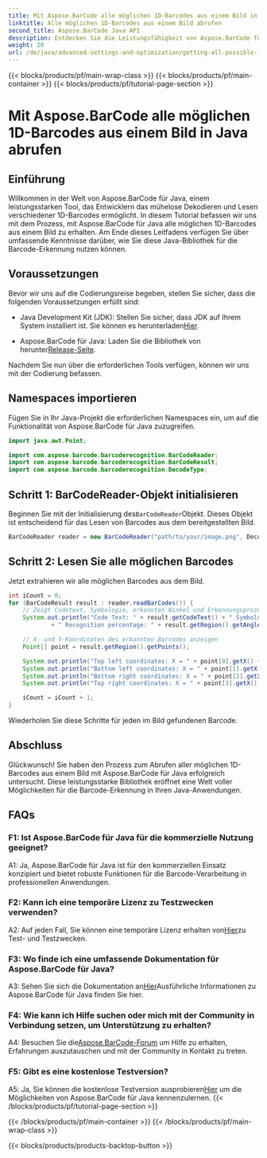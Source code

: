 ```yaml
---
title: Mit Aspose.BarCode alle möglichen 1D-Barcodes aus einem Bild in Java abrufen
linktitle: Alle möglichen 1D-Barcodes aus einem Bild abrufen
second_title: Aspose.BarCode Java API
description: Entdecken Sie die Leistungsfähigkeit von Aspose.BarCode für Java bei der mühelosen Dekodierung von 1D-Barcodes. Laden Sie es jetzt herunter für eine nahtlose Integration in Ihre Java-Anwendungen.
weight: 20
url: /de/java/advanced-settings-and-optimization/getting-all-possible-1d-barcodes-image/
---
```


{{< blocks/products/pf/main-wrap-class >}}
{{< blocks/products/pf/main-container >}}
{{< blocks/products/pf/tutorial-page-section >}}

# Mit Aspose.BarCode alle möglichen 1D-Barcodes aus einem Bild in Java abrufen

## Einführung

Willkommen in der Welt von Aspose.BarCode für Java, einem leistungsstarken Tool, das Entwicklern das mühelose Dekodieren und Lesen verschiedener 1D-Barcodes ermöglicht. In diesem Tutorial befassen wir uns mit dem Prozess, mit Aspose.BarCode für Java alle möglichen 1D-Barcodes aus einem Bild zu erhalten. Am Ende dieses Leitfadens verfügen Sie über umfassende Kenntnisse darüber, wie Sie diese Java-Bibliothek für die Barcode-Erkennung nutzen können.

## Voraussetzungen

Bevor wir uns auf die Codierungsreise begeben, stellen Sie sicher, dass die folgenden Voraussetzungen erfüllt sind:

-  Java Development Kit (JDK): Stellen Sie sicher, dass JDK auf Ihrem System installiert ist. Sie können es herunterladen[Hier](https://www.oracle.com/java/technologies/javase-downloads.html).

-  Aspose.BarCode für Java: Laden Sie die Bibliothek von herunter[Release-Seite](https://releases.aspose.com/barcode/java/).

Nachdem Sie nun über die erforderlichen Tools verfügen, können wir uns mit der Codierung befassen.

## Namespaces importieren

Fügen Sie in Ihr Java-Projekt die erforderlichen Namespaces ein, um auf die Funktionalität von Aspose.BarCode für Java zuzugreifen.

```java
import java.awt.Point;

import com.aspose.barcode.barcoderecognition.BarCodeReader;
import com.aspose.barcode.barcoderecognition.BarCodeResult;
import com.aspose.barcode.barcoderecognition.DecodeType;


```

## Schritt 1: BarCodeReader-Objekt initialisieren

 Beginnen Sie mit der Initialisierung des`BarCodeReader`Objekt. Dieses Objekt ist entscheidend für das Lesen von Barcodes aus dem bereitgestellten Bild.

```java
BarCodeReader reader = new BarCodeReader("path/to/your/image.png", DecodeType.CODE_128);
```

## Schritt 2: Lesen Sie alle möglichen Barcodes

Jetzt extrahieren wir alle möglichen Barcodes aus dem Bild.

```java
int iCount = 0;
for (BarCodeResult result : reader.readBarCodes()) {
    // Zeigt Codetext, Symbologie, erkannten Winkel und Erkennungsprozentsatz des Barcodes an
    System.out.println("Code Text: " + result.getCodeText() + " Symbology: " + result.getCodeTypeName()
            + " Recognition percentage: " + result.getRegion().getAngle());

    // X- und Y-Koordinaten des erkannten Barcodes anzeigen
    Point[] point = result.getRegion().getPoints();

    System.out.println("Top left coordinates: X = " + point[0].getX() + ", Y = " + point[0].getY());
    System.out.println("Bottom left coordinates: X = " + point[1].getX() + ", Y = " + point[1].getY());
    System.out.println("Bottom right coordinates: X = " + point[2].getX() + ", Y = " + point[2].getY());
    System.out.println("Top right coordinates: X = " + point[3].getX() + ", Y = " + point[3].getY());

    iCount = iCount + 1;
}
```

Wiederholen Sie diese Schritte für jeden im Bild gefundenen Barcode.

## Abschluss

Glückwunsch! Sie haben den Prozess zum Abrufen aller möglichen 1D-Barcodes aus einem Bild mit Aspose.BarCode für Java erfolgreich untersucht. Diese leistungsstarke Bibliothek eröffnet eine Welt voller Möglichkeiten für die Barcode-Erkennung in Ihren Java-Anwendungen.

## FAQs

### F1: Ist Aspose.BarCode für Java für die kommerzielle Nutzung geeignet?

A1: Ja, Aspose.BarCode für Java ist für den kommerziellen Einsatz konzipiert und bietet robuste Funktionen für die Barcode-Verarbeitung in professionellen Anwendungen.

### F2: Kann ich eine temporäre Lizenz zu Testzwecken verwenden?

 A2: Auf jeden Fall, Sie können eine temporäre Lizenz erhalten von[Hier](https://purchase.aspose.com/temporary-license/)zu Test- und Testzwecken.

### F3: Wo finde ich eine umfassende Dokumentation für Aspose.BarCode für Java?

 A3: Sehen Sie sich die Dokumentation an[Hier](https://reference.aspose.com/barcode/java/)Ausführliche Informationen zu Aspose.BarCode für Java finden Sie hier.

### F4: Wie kann ich Hilfe suchen oder mich mit der Community in Verbindung setzen, um Unterstützung zu erhalten?

 A4: Besuchen Sie die[Aspose.BarCode-Forum](https://forum.aspose.com/c/barcode/13) um Hilfe zu erhalten, Erfahrungen auszutauschen und mit der Community in Kontakt zu treten.

### F5: Gibt es eine kostenlose Testversion?

 A5: Ja, Sie können die kostenlose Testversion ausprobieren[Hier](https://releases.aspose.com/) um die Möglichkeiten von Aspose.BarCode für Java kennenzulernen.
{{< /blocks/products/pf/tutorial-page-section >}}

{{< /blocks/products/pf/main-container >}}
{{< /blocks/products/pf/main-wrap-class >}}

{{< blocks/products/products-backtop-button >}}
